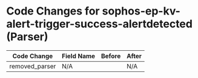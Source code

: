 # Code Changes for sophos-ep-kv-alert-trigger-success-alertdetected (Parser)

| Code Change | Field Name | Before | After |
|-------------|------------|--------|-------|
| removed_parser | N/A |  | N/A |